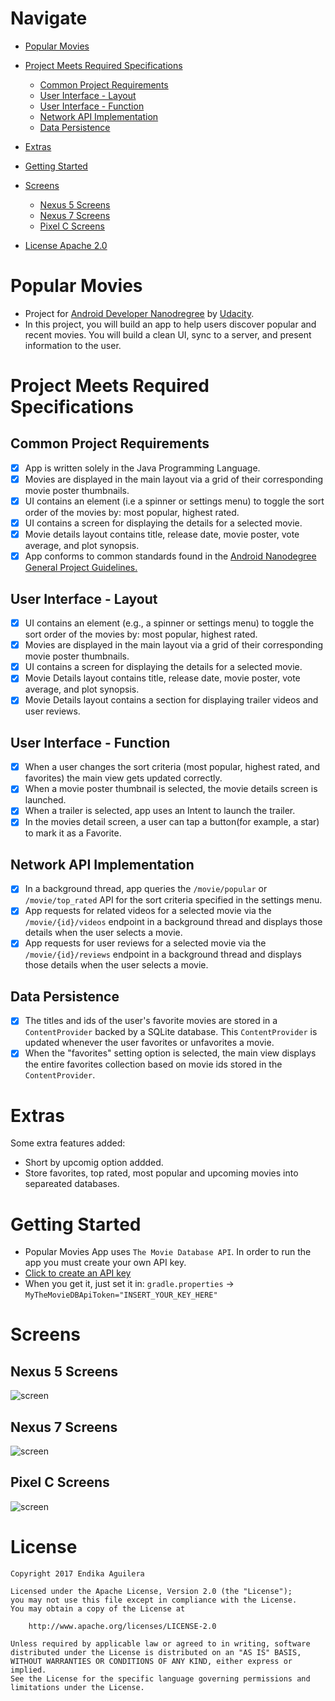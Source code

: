 # Navigate

  - [Popular Movies](#popular-movies)
  
  - [Project Meets Required Specifications](#project-meets-required-specifications)
    - [Common Project Requirements](#common-project-requirements)
    - [User Interface - Layout](#user-interface---layout)
    - [User Interface - Function](#user-interface---function)
    - [Network API Implementation](#network-api-implementation)
    - [Data Persistence](#data-persistence)

  - [Extras](#extras)
  
  - [Getting Started](#getting-started)
  
  - [Screens](#screens)
    - [Nexus 5 Screens](#nexus-5-screens)
    - [Nexus 7 Screens](#nexus-7-screens)
    - [Pixel C Screens](#pixel-c-screens)

  - [License Apache 2.0](#license)


# Popular Movies

- Project for [Android Developer Nanodregree](https://www.udacity.com/course/android-developer-nanodegree-by-google--nd801) by [Udacity](https://www.udacity.com/).
- In this project, you will build an app to help users discover popular and recent movies. You will build a clean UI, sync to a server, and present information to the user. 

# Project Meets Required Specifications

## Common Project Requirements

- [x] App is written solely in the Java Programming Language.
- [x] Movies are displayed in the main layout via a grid of their corresponding movie poster thumbnails.
- [x] UI contains an element (i.e a spinner or settings menu) to toggle the sort order of the movies by: most popular, highest rated.
- [x] UI contains a screen for displaying the details for a selected movie.
- [x] Movie details layout contains title, release date, movie poster, vote average, and plot synopsis.
- [x] App conforms to common standards found in the [Android Nanodegree General Project Guidelines.](http://udacity.github.io/android-nanodegree-guidelines/core.html)

## User Interface - Layout

- [x] UI contains an element (e.g., a spinner or settings menu) to toggle the sort order of the movies by: most popular, highest rated.
- [x] Movies are displayed in the main layout via a grid of their corresponding movie poster thumbnails.
- [x] UI contains a screen for displaying the details for a selected movie.
- [x] Movie Details layout contains title, release date, movie poster, vote average, and plot synopsis.
- [x] Movie Details layout contains a section for displaying trailer videos and user reviews.

## User Interface - Function

- [x] When a user changes the sort criteria (most popular, highest rated, and favorites) the main view gets updated correctly.
- [x] When a movie poster thumbnail is selected, the movie details screen is launched.
- [x] When a trailer is selected, app uses an Intent to launch the trailer.
- [x] In the movies detail screen, a user can tap a button(for example, a star) to mark it as a Favorite.

## Network API Implementation

- [x] In a background thread, app queries the ```/movie/popular``` or ```/movie/top_rated``` API for the sort criteria specified in the settings menu.
- [x] App requests for related videos for a selected movie via the ```/movie/{id}/videos``` endpoint in a background thread and displays those details when the user selects a movie.
- [x] App requests for user reviews for a selected movie via the ```/movie/{id}/reviews``` endpoint in a background thread and displays those details when the user selects a movie.

## Data Persistence

- [x] The titles and ids of the user's favorite movies are stored in a 
```ContentProvider``` backed by a SQLite database. This ```ContentProvider``` is updated whenever the user favorites or unfavorites a movie.
- [x] When the "favorites" setting option is selected, the main view displays the entire favorites collection based on movie ids stored in the ```ContentProvider```.

# Extras

Some extra features added:
  - Short by upcomig option addded.
  - Store favorites, top rated, most popular and upcoming movies into separeated databases.

# Getting Started

  - Popular Movies App uses ```The Movie Database API```. In order to run the app you must create your own API key.
  - [Click to create an API key](https://www.themoviedb.org/account/signup)
  - When you get it, just set it in: ```gradle.properties``` -> ```MyTheMovieDBApiToken="INSERT_YOUR_KEY_HERE"```


# Screens

## Nexus 5 Screens
![screen](../master/art/popular_movies_nexus5_poster.jpg)

## Nexus 7 Screens
![screen](../master/art/popular_movies_nexus7_poster.jpg)

## Pixel C Screens
![screen](../master/art/popular_movies_pixelC_poster.jpg)

# License
```
Copyright 2017 Endika Aguilera

Licensed under the Apache License, Version 2.0 (the "License");
you may not use this file except in compliance with the License.
You may obtain a copy of the License at

    http://www.apache.org/licenses/LICENSE-2.0

Unless required by applicable law or agreed to in writing, software
distributed under the License is distributed on an "AS IS" BASIS,
WITHOUT WARRANTIES OR CONDITIONS OF ANY KIND, either express or implied.
See the License for the specific language governing permissions and
limitations under the License.

